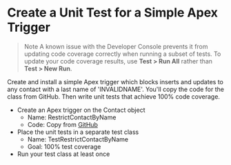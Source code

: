 # Create a Unit Test for a Simple Apex Trigger
> Note
> A known issue with the Developer Console prevents it from updating code coverage correctly when running a subset of tests. To update your code coverage results, use **Test > Run All** rather than **Test > New Run**.

Create and install a simple Apex trigger which blocks inserts and updates to any contact with a last name of 'INVALIDNAME'. You'll copy the code for the class from GitHub. Then write unit tests that achieve 100% code coverage.
- Create an Apex trigger on the Contact object
  - Name: RestrictContactByName
  - Code: Copy from [GitHub](https://github.com/developerforce/trailhead-code-samples/blob/master/RestrictContactByName.cls)
- Place the unit tests in a separate test class
  - Name: TestRestrictContactByName
  - Goal: 100% test coverage
- Run your test class at least once
